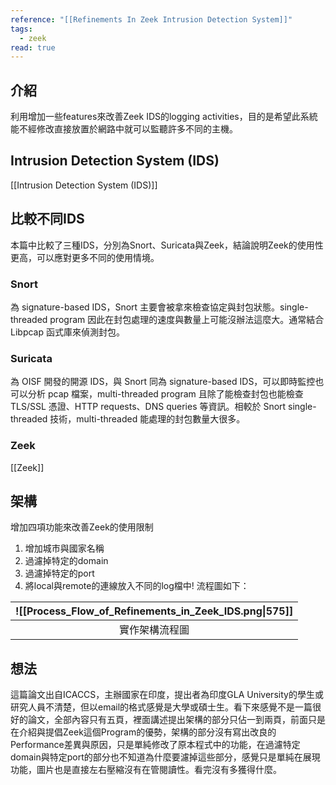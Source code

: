 ```yaml
---
reference: "[[Refinements In Zeek Intrusion Detection System]]"
tags:
  - zeek
read: true
---
```

## 介紹
利用增加一些features來改善Zeek IDS的logging activities，目的是希望此系統能不經修改直接放置於網路中就可以監聽許多不同的主機。

## Intrusion Detection System (IDS)
[[Intrusion Detection System (IDS)]]

## 比較不同IDS
本篇中比較了三種IDS，分別為Snort、Suricata與Zeek，結論說明Zeek的使用性更高，可以應對更多不同的使用情境。
### Snort
為 signature-based IDS，Snort 主要會被拿來檢查協定與封包狀態。single-threaded program 因此在封包處理的速度與數量上可能沒辦法這麼大。通常結合 Libpcap 函式庫來偵測封包。
### Suricata
為 OISF 開發的開源 IDS，與 Snort 同為 signature-based IDS，可以即時監控也可以分析 pcap 檔案，multi-threaded program 且除了能檢查封包也能檢查 TLS/SSL 憑證、HTTP requests、DNS queries 等資訊。相較於 Snort single-threaded 技術，multi-threaded 能處理的封包數量大很多。
### Zeek
[[Zeek]]
## 架構
增加四項功能來改善Zeek的使用限制
1. 增加城市與國家名稱
2. 過濾掉特定的domain
3. 過濾掉特定的port
4. 將local與remote的連線放入不同的log檔中!
流程圖如下：

| ![[Process_Flow_of_Refinements_in_Zeek_IDS.png\|575]] |
| ----------------------------------------------------- |
| <center>實作架構流程圖                                       |

## 想法
這篇論文出自ICACCS，主辦國家在印度，提出者為印度GLA University的學生或研究人員不清楚，但以email的格式感覺是大學或碩士生。看下來感覺不是一篇很好的論文，全部內容只有五頁，裡面講述提出架構的部分只佔一到兩頁，前面只是在介紹與提倡Zeek這個Program的優勢，架構的部分沒有寫出改良的Performance差異與原因，只是單純修改了原本程式中的功能，在過濾特定domain與特定port的部分也不知道為什麼要濾掉這些部分，感覺只是單純在展現功能，圖片也是直接左右壓縮沒有在管閱讀性。看完沒有多獲得什麼。